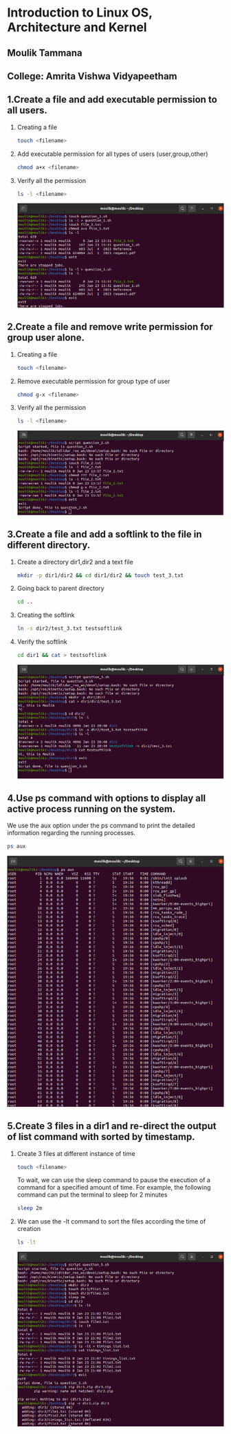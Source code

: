 # Introduction to Linux OS, Architecture and Kernel
## Moulik Tammana
## College: Amrita Vishwa Vidyapeetham


## 1.Create a file and add executable permission to all users.
  1. Creating a file
     ```bash
     touch <filename>
     ```
  2. Add executable permission for all types of users (user,group,other)
     ```bash
     chmod a+x <filename>
     ```
  3. Verify all the permission
     ```bash
     ls -l <filename>
     ```
     ![alt text](1-1.png)

## 2.Create a file and remove write permission for group user alone.
  1. Creating a file
     ```bash
     touch <filename>
     ```
  2. Remove executable permission for group type of user
     ```bash
     chmod g-x <filename>
     ```
  3. Verify all the permission
     ```bash
     ls -l <filename>
     ```
     ![alt text](2.png)

## 3.Create a file and add a softlink to the file in different directory.
  1. Create a directory dir1,dir2 and a text file
     ```bash
     mkdir -p dir1/dir2 && cd dir1/dir2 && touch test_3.txt
     ```
  2. Going back to parent directory
     ```bash
     cd ..
     ```
  3. Creating the softlink
     ```bash
     ln -s dir2/test_3.txt testsoftlink
     ```
  4. Verify the softlink
     ```bash
     cd dir1 && cat > testsoftlink
     ```
     ![alt text](3-2.png)

## 4.Use ps command with options to display all active process running on the system.
   We use the aux option under the ps command to print the detailed information regarding the running processes.
   ```bash
   ps aux
   ```
   ![alt text](4.png)

## 5.Create 3 files in a dir1 and re-direct the output of list command with sorted by timestamp.
  1. Create 3 files at different instance of time
     ```bash
     touch <filename>
     ```
     To wait, we can use the sleep command to pause the execution of a command for a specified amount of time. For example, the following command can  put the terminal to sleep for 2 minutes
     ```bash
     sleep 2m
     ```
  2. We can use the -lt command to sort the files according the time of creation
     ```bash
     ls -lt
     ```
      ![alt text](5.png)
